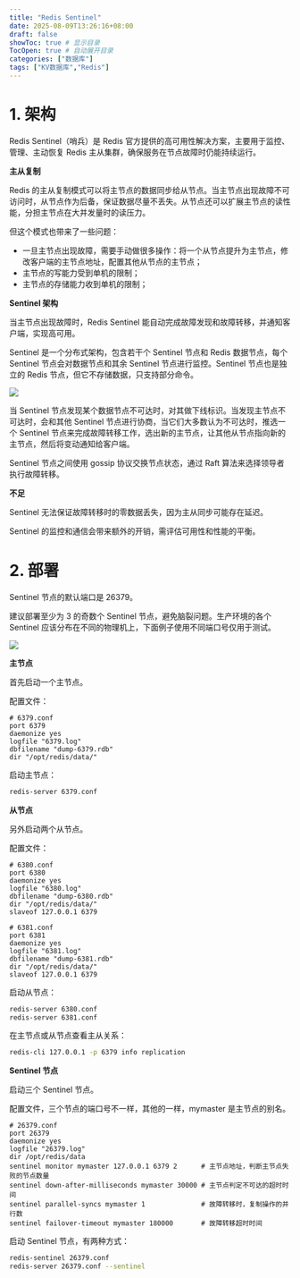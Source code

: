 ```yaml
---
title: "Redis Sentinel"
date: 2025-08-09T13:26:16+08:00
draft: false
showToc: true # 显示目录
TocOpen: true # 自动展开目录
categories: ["数据库"]
tags: ["KV数据库","Redis"]
---
```


# 1. 架构

Redis Sentinel（哨兵）是 Redis 官方提供的高可用性解决方案，主要用于监控、管理、主动恢复 Redis 主从集群，确保服务在节点故障时仍能持续运行。

**主从复制**

Redis 的主从复制模式可以将主节点的数据同步给从节点。当主节点出现故障不可访问时，从节点作为后备，保证数据尽量不丢失。从节点还可以扩展主节点的读性能，分担主节点在大并发量时的读压力。

但这个模式也带来了一些问题：

* 一旦主节点出现故障，需要手动做很多操作：将一个从节点提升为主节点，修改客户端的主节点地址，配置其他从节点的主节点；
* 主节点的写能力受到单机的限制；
* 主节点的存储能力收到单机的限制；

**Sentinel 架构**

当主节点出现故障时，Redis Sentinel 能自动完成故障发现和故障转移，并通知客户端，实现高可用。

Sentinel 是一个分布式架构，包含若干个 Sentinel 节点和 Redis 数据节点，每个 Sentinel 节点会对数据节点和其余 Sentinel 节点进行监控。Sentinel 节点也是独立的 Redis 节点，但它不存储数据，只支持部分命令。

![](https://blog-1304941664.cos.ap-guangzhou.myqcloud.com/article_material/database/redis_sentinel_arch.jpg)

当 Sentinel 节点发现某个数据节点不可达时，对其做下线标识。当发现主节点不可达时，会和其他 Sentinel 节点进行协商，当它们大多数认为不可达时，推选一个 Sentinel 节点来完成故障转移工作，选出新的主节点，让其他从节点指向新的主节点，然后将变动通知给客户端。

Sentinel 节点之间使用 gossip 协议交换节点状态，通过 Raft 算法来选择领导者执行故障转移。

**不足**

Sentinel 无法保证故障转移时的零数据丢失，因为主从同步可能存在延迟。

Sentinel 的监控和通信会带来额外的开销，需评估可用性和性能的平衡。

# 2. 部署

Sentinel 节点的默认端口是 26379。

建议部署至少为 3 的奇数个 Sentinel 节点，避免脑裂问题。生产环境的各个 Sentinel 应该分布在不同的物理机上，下面例子使用不同端口号仅用于测试。

![](https://blog-1304941664.cos.ap-guangzhou.myqcloud.com/article_material/database/redis_sentinel_deploy.jpg)

**主节点**

首先启动一个主节点。

配置文件：

```
# 6379.conf
port 6379
daemonize yes
logfile "6379.log"
dbfilename "dump-6379.rdb"
dir "/opt/redis/data/"
```

启动主节点：

```bash
redis-server 6379.conf
```

**从节点**

另外启动两个从节点。

配置文件：

```
# 6380.conf
port 6380
daemonize yes
logfile "6380.log"
dbfilename "dump-6380.rdb"
dir "/opt/redis/data/"
slaveof 127.0.0.1 6379

# 6381.conf
port 6381
daemonize yes
logfile "6381.log"
dbfilename "dump-6381.rdb"
dir "/opt/redis/data/"
slaveof 127.0.0.1 6379
```

启动从节点：

```bash
redis-server 6380.conf
redis-server 6381.conf
```

在主节点或从节点查看主从关系：

```bash
redis-cli 127.0.0.1 -p 6379 info replication
```

**Sentinel 节点**

启动三个 Sentinel 节点。

配置文件，三个节点的端口号不一样，其他的一样，mymaster 是主节点的别名。

```
# 26379.conf
port 26379
daemonize yes
logfile "26379.log"
dir /opt/redis/data
sentinel monitor mymaster 127.0.0.1 6379 2      # 主节点地址，判断主节点失败的节点数量
sentinel down-after-milliseconds mymaster 30000 # 主节点判定不可达的超时时间
sentinel parallel-syncs mymaster 1              # 故障转移时，复制操作的并行数
sentinel failover-timeout mymaster 180000       # 故障转移超时时间
```

启动 Sentinel 节点，有两种方式：

```bash
redis-sentinel 26379.conf
redis-server 26379.conf --sentinel
```

